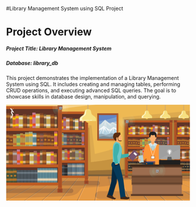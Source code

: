 #Library Management System using SQL Project
# Project Overview
##### Project Title: Library Management System
##### Database: library_db 

This project demonstrates the implementation of a Library Management System using SQL. It includes creating and managing tables, performing CRUD operations, and executing advanced SQL queries. The goal is to showcase skills in database design, manipulation, and querying.

![](https://github.com/mina407/Library_Sql_Project/blob/main/library.jpg)


